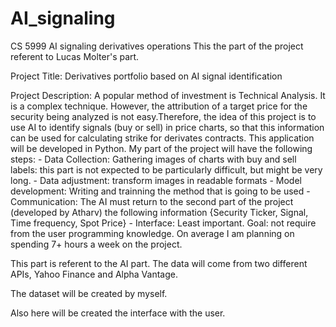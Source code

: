 # AI_signaling

CS 5999 AI signaling derivatives operations This the part of the project referent to Lucas Molter's part.

Project Title: Derivatives portfolio based on AI signal identification

Project Description: A popular method of investment is Technical Analysis. It is a complex technique. However, the attribution of a target price for the security being analyzed is not easy.Therefore, the idea of this project is to use AI to identify signals (buy or sell) in price charts, so that this information can be used for calculating strike for derivates contracts. This application will be developed in Python. My part of the project will have the following steps: - Data Collection: Gathering images of charts with buy and sell labels: this part is not expected to be particularly difficult, but might be very long. - Data adjustment: transform images in readable formats - Model development: Writing and trainning the method that is going to be used - Communication: The AI must return to the second part of the project (developed by Atharv) the following information {Security Ticker, Signal, Time frequency, Spot Price} - Interface: Least important. Goal: not require from the user programming knowledge. On average I am planning on spending 7+ hours a week on the project.

This part is referent to the AI part. The data will come from two different APIs, Yahoo Finance and Alpha Vantage.

The dataset will be created by myself.

Also here will be created the interface with the user.
